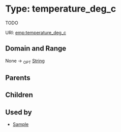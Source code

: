 
# Type: temperature_deg_c


TODO

URI: [emp:temperature_deg_c](https://microbiomedata/schema/emp/temperature_deg_c)


## Domain and Range

None ->  <sub>OPT</sub> [String](types/String.md)

## Parents


## Children


## Used by

 * [Sample](Sample.md)
